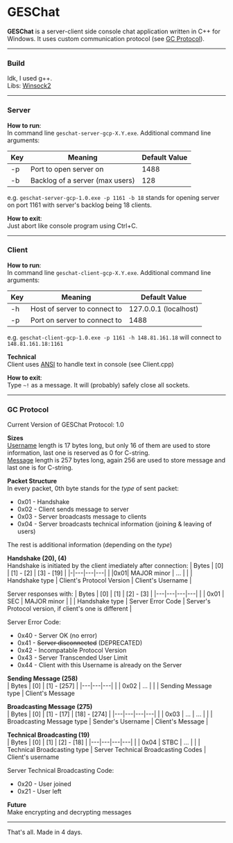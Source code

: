 # GESChat

**GESChat** is a server-client side console chat application written in C++ for Windows. It uses custom communication protocol (see [GC Protocol](#gc-protocol)).

---

### Build
Idk, I used g++. <br>
Libs: [Winsock2](https://learn.microsoft.com/en-us/windows/win32/api/winsock2/)

---

### Server
**How to run**: <br>
In command line `geschat-server-gcp-X.Y.exe`. Additional command line arguments:

| Key | Meaning | Default Value |
|---|---|---|
| -p | Port to open server on | 1488
| -b | Backlog of a server (max users) | 128

e.g. `geschat-server-gcp-1.0.exe -p 1161 -b 18` stands for opening server on port 1161 with server's backlog being 18 clients.

**How to exit**:<br>
Just abort like console program using Ctrl+C.

---

### Client

**How to run**: <br>
In command line `geschat-client-gcp-X.Y.exe`. Additional command line arguments:

| Key | Meaning | Default Value |
|---|---|---|
| -h | Host of server to connect to | 127.0.0.1 (localhost)
| -p | Port on server to connect to | 1488

e.g. `geschat-client-gcp-1.0.exe -p 1161 -h 148.81.161.18` will connect to `148.81.161.18:1161`

**Technical**<br>
Client uses [ANSI](https://en.wikipedia.org/wiki/ANSI_escape_code) to handle text in console (see Client.cpp)

**How to exit**:<br>
Type `~!` as a message. It will (probably) safely close all sockets.

---

### GC Protocol

Current Version of GESChat Protocol: 1.0

**Sizes** <br>
<ins>Username</ins> length is 17 bytes long, but only 16 of them are used to store information, last one is reserved as 0 for C-string. <br>
<ins>Message</ins> length is 257 bytes long, again 256 are used to store message and last one is for C-string.

**Packet Structure** <br>
In every packet, 0th byte stands for the _type_ of sent packet:
* 0x01 - Handshake
* 0x02 - Client sends message to server
* 0x03 - Server broadcasts message to clients
* 0x04 - Server broadcasts technical information (joining & leaving of users)

The rest is additional information (depending on the _type_)


**Handshake (20), (4)** <br>
Handshake is initiated by the client imediately after connection:
| Bytes | [0] | [1] - [2] | [3] - [19] |
|-|---|---|---|
| |0x01| MAJOR minor | ... |
| | Handshake type | Client's Protocol Version | Client's Username |



Server responses with:
| Bytes | [0] | [1] | [2] - [3] |
|---|---|---|---|
| | 0x01 | SEC | MAJOR minor |
| | Handshake type | Server Error Code | Server's Protocol version, if client's one is different |

Server Error Code:
* 0x40 - Server OK (no error)
* 0x41 - ~~Server disconnected~~ (DEPRECATED)
* 0x42 - Incompatable Protocol Version
* 0x43 - Server Transcended User Limit
* 0x44 - Client with this Username is already on the Server

**Sending Message (258)** <br>
| Bytes | [0] | [1] - [257] |
|---|---|---|
| | 0x02 | ... |
| | Sending Message type | Client's Message

**Broadcasting Message (275)** <br>
| Bytes | [0] | [1] - [17] | [18] - [274] |
|---|---|---|---|
| | 0x03 | ... | ... |
| | Broadcasting Message type | Sender's Username | Client's Message |

**Technical Broadcasting (19)** <br>
| Bytes | [0] | [1] | [2] - [18] |
|---|---|---|---|
| | 0x04 | STBC | ... |
| | Technical Broadcasting type | Server Technical Broadcasting Codes | Client's username

Server Technical Broadcasting Code:
* 0x20 - User joined
* 0x21 - User left

**Future** <br>
Make encrypting and decrypting messages

---

That's all. Made in 4 days.
